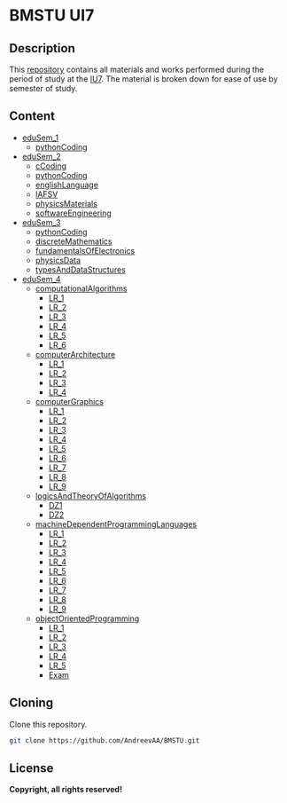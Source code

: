 # BMSTU UI7
## Description
This [repository](https://github.com/AndreevAA/BMSTU) contains all materials and works performed during the period of study at the [IU7](http://iu7.bmstu.ru/). The material is broken down for ease of use by semester of study.
## Content
- [eduSem_1](https://github.com/AndreevAA/BMSTU/tree/master/eduSem_1)
    - [pythonCoding](https://github.com/AndreevAA/BMSTU/tree/master/eduSem_1/pythonCoding)
- [eduSem_2](https://github.com/AndreevAA/BMSTU/tree/master/eduSem_2)
    - [cCoding](https://github.com/AndreevAA/BMSTU/tree/master/eduSem_2/cCoding)
    - [pythonCoding](https://github.com/AndreevAA/BMSTU/tree/master/eduSem_2/pythonCoding)
    - [englishLanguage](https://github.com/AndreevAA/BMSTU/tree/master/eduSem_2/englishLanguage)
    - [lAFSV](https://github.com/AndreevAA/BMSTU/tree/master/eduSem_2/lAFSV)
    - [physicsMaterials](https://github.com/AndreevAA/BMSTU/tree/master/eduSem_2/physicsMaterials)
    - [softwareEngineering](https://github.com/AndreevAA/BMSTU/tree/master/eduSem_2/softwareEngineering)
- [eduSem_3](https://github.com/AndreevAA/BMSTU/tree/master/eduSem_3)
    - [pythonCoding](https://github.com/AndreevAA/BMSTU/tree/master/eduSem_3/pythonCoding)
    - [discreteMathematics](https://github.com/AndreevAA/BMSTU/tree/master/eduSem_3/discreteMathematics)
    - [fundamentalsOfElectronics](https://github.com/AndreevAA/BMSTU/tree/master/eduSem_3/fundamentalsOfElectronics)
    - [physicsData](https://github.com/AndreevAA/BMSTU/tree/master/eduSem_3/physicsData)
    - [typesAndDataStructures](https://github.com/AndreevAA/BMSTU/tree/master/eduSem_3/typesAndDataStructures)
- [eduSem_4](https://github.com/AndreevAA/BMSTU/tree/master/eduSem_4)
    - [computationalAlgorithms](https://github.com/AndreevAA/BMSTU/tree/master/eduSem_4/computationalAlgorithms)
        - [LR_1](https://github.com/AndreevAA/BMSTU/tree/master/eduSem_4/computationalAlgorithms/LR_1)
        - [LR_2](https://github.com/AndreevAA/BMSTU/tree/master/eduSem_4/computationalAlgorithms/LR_2)
        - [LR_3](https://github.com/AndreevAA/BMSTU/tree/master/eduSem_4/computationalAlgorithms/LR_3)
        - [LR_4](https://github.com/AndreevAA/BMSTU/tree/master/eduSem_4/computationalAlgorithms/LR_4)
        - [LR_5](https://github.com/AndreevAA/BMSTU/tree/master/eduSem_4/computationalAlgorithms/LR_5)
        - [LR_6](https://github.com/AndreevAA/BMSTU/tree/master/eduSem_4/computationalAlgorithms/LR_6)
    - [computerArchitecture](https://github.com/AndreevAA/BMSTU/tree/master/eduSem_4/computerArchitecture)
        - [LR_1](https://github.com/AndreevAA/BMSTU/tree/master/eduSem_4/computerArchitecture/LR_1)
        - [LR_2](https://github.com/AndreevAA/BMSTU/tree/master/eduSem_4/computerArchitecture/LR_2)
        - [LR_3](https://github.com/AndreevAA/BMSTU/tree/master/eduSem_4/computerArchitecture/LR_3)
        - [LR_4](https://github.com/AndreevAA/BMSTU/tree/master/eduSem_4/computerArchitecture/LR_4)
    - [computerGraphics](https://github.com/AndreevAA/BMSTU/tree/master/eduSem_4/computerGraphics)
        - [LR_1](https://github.com/AndreevAA/BMSTU/tree/master/eduSem_4/computerGraphics/LR_1)
        - [LR_2](https://github.com/AndreevAA/BMSTU/tree/master/eduSem_4/computerGraphics/LR_2)
        - [LR_3](https://github.com/AndreevAA/BMSTU/tree/master/eduSem_4/computerGraphics/LR_3)
        - [LR_4](https://github.com/AndreevAA/BMSTU/tree/master/eduSem_4/computerGraphics/LR_4)
        - [LR_5](https://github.com/AndreevAA/BMSTU/tree/master/eduSem_4/computerGraphics/LR_5)
        - [LR_6](https://github.com/AndreevAA/BMSTU/tree/master/eduSem_4/computerGraphics/LR_6)
        - [LR_7](https://github.com/AndreevAA/BMSTU/tree/master/eduSem_4/computerGraphics/LR_7)
        - [LR_8](https://github.com/AndreevAA/BMSTU/tree/master/eduSem_4/computerGraphics/LR_8)
        - [LR_9](https://github.com/AndreevAA/BMSTU/tree/master/eduSem_4/computerGraphics/LR_9)
    - [logicsAndTheoryOfAlgorithms](https://github.com/AndreevAA/BMSTU/tree/master/eduSem_4/logicsAndTheoryOfAlgorithms)
        - [DZ1](https://github.com/AndreevAA/BMSTU/tree/master/eduSem_4/machineDependentProgrammingLanguages/DZ1)
        - [DZ2](https://github.com/AndreevAA/BMSTU/tree/master/eduSem_4/machineDependentProgrammingLanguages/DZ1)
    - [machineDependentProgrammingLanguages](https://github.com/AndreevAA/BMSTU/tree/master/eduSem_4/machineDependentProgrammingLanguages)
        - [LR_1](https://github.com/AndreevAA/BMSTU/tree/master/eduSem_4/machineDependentProgrammingLanguages/LR_1)
        - [LR_2](https://github.com/AndreevAA/BMSTU/tree/master/eduSem_4/machineDependentProgrammingLanguages/LR_2)
        - [LR_3](https://github.com/AndreevAA/BMSTU/tree/master/eduSem_4/machineDependentProgrammingLanguages/LR_3)
        - [LR_4](https://github.com/AndreevAA/BMSTU/tree/master/eduSem_4/machineDependentProgrammingLanguages/LR_4)
        - [LR_5](https://github.com/AndreevAA/BMSTU/tree/master/eduSem_4/machineDependentProgrammingLanguages/LR_5)
        - [LR_6](https://github.com/AndreevAA/BMSTU/tree/master/eduSem_4/machineDependentProgrammingLanguages/LR_6)
        - [LR_7](https://github.com/AndreevAA/BMSTU/tree/master/eduSem_4/machineDependentProgrammingLanguages/LR_7)
        - [LR_8](https://github.com/AndreevAA/BMSTU/tree/master/eduSem_4/machineDependentProgrammingLanguages/LR_8)
        - [LR_9](https://github.com/AndreevAA/BMSTU/tree/master/eduSem_4/machineDependentProgrammingLanguages/LR_9)
    - [objectOrientedProgramming](https://github.com/AndreevAA/BMSTU/tree/master/eduSem_4/objectOrientedProgramming)
        - [LR_1](https://github.com/AndreevAA/BMSTU/tree/master/eduSem_4/objectOrientedProgramming/LR_1)
        - [LR_2](https://github.com/AndreevAA/BMSTU/tree/master/eduSem_4/objectOrientedProgramming/LR_2)
        - [LR_3](https://github.com/AndreevAA/BMSTU/tree/master/eduSem_4/objectOrientedProgramming/LR_3)
        - [LR_4](https://github.com/AndreevAA/BMSTU/tree/master/eduSem_4/objectOrientedProgramming/LR_4)
        - [LR_5](https://github.com/AndreevAA/BMSTU/tree/master/eduSem_4/objectOrientedProgramming/LR_5)
        - [Exam](https://github.com/AndreevAA/BMSTU/tree/master/eduSem_4/objectOrientedProgramming/Exam)

## Cloning
Clone this repository.

```sh
git clone https://github.com/AndreevAA/BMSTU.git
```
## License
**Copyright, all rights reserved!**

